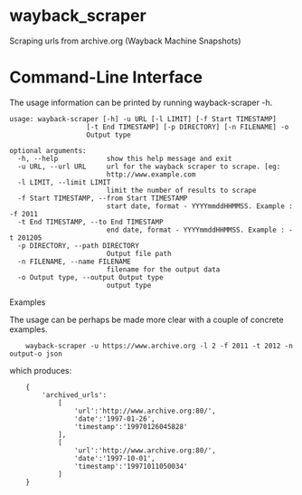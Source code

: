 # wayback_scraper
Scraping urls from archive.org (Wayback Machine Snapshots)

# Command-Line Interface
The usage information can be printed by running wayback-scraper -h.

    
    usage: wayback-scraper [-h] -u URL [-l LIMIT] [-f Start TIMESTAMP]
                       [-t End TIMESTAMP] [-p DIRECTORY] [-n FILENAME] -o
                       Output type

    optional arguments:
      -h, --help            show this help message and exit
      -u URL, --url URL     url for the wayback scraper to scrape. [eg:
                            http://www.example.com
      -l LIMIT, --limit LIMIT
                            limit the number of results to scrape
      -f Start TIMESTAMP, --from Start TIMESTAMP
                            start date, format - YYYYmmddHHMMSS. Example : -f 2011
      -t End TIMESTAMP, --to End TIMESTAMP
                            end date, format - YYYYmmddHHMMSS. Example : -t 201205
      -p DIRECTORY, --path DIRECTORY
                            Output file path
      -n FILENAME, --name FILENAME
                            filename for the output data
      -o Output type, --output Output type
                            output type


Examples

The usage can be perhaps be made more clear with a couple of concrete examples.
    
        wayback-scraper -u https://www.archive.org -l 2 -f 2011 -t 2012 -n output-o json
which produces:
          
        {
            'archived_urls':
                [
                    'url':'http://www.archive.org:80/',
                    'date':'1997-01-26',
                    'timestamp':'19970126045828'
                ],
                [
                    'url':'http://www.archive.org:80/',
                    'date':'1997-10-01',
                    'timestamp':'19971011050034'
                ]
        }
            
            